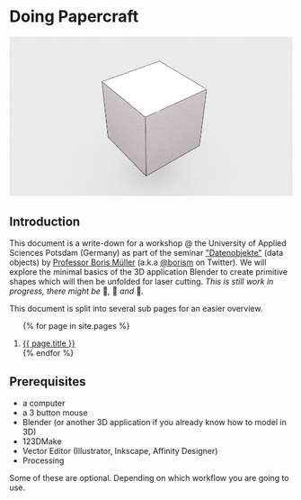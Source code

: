 Doing Papercraft
================

![images/unfold.gif](images/unfold.gif)  

## Introduction  

This document is a write-down for a workshop @ the University of Applied Sciences Potsdam (Germany) as part of the seminar ["Datenobjekte"](https://incom.org/workspace/6569) (data objects) by [Professor Boris Müller](https://incom.org/profil/99) (a.k.a [@borism](https://twitter.com/borism) on Twitter). We will explore the minimal basics of the 3D application Blender to create primitive shapes which will then be unfolded for laser cutting. _This is still work in progress, there might be_ 🐛_,_ 🐉 _and_ 👾_._  

This document is split into several sub pages for an easier overview.  

<ol>
    
{% for page in site.pages %}
<li>
<a href="{{ page.url}}">{{ page.title }}</a>
</li>
{% endfor %}
</ol>


## Prerequisites  

- a computer
- a 3 button mouse
- Blender (or another 3D application if you already know how to model in 3D)
- 123DMake 
- Vector Editor (Illustrator, Inkscape, Affinity Designer)  
- Processing  

Some of these are optional. Depending on which workflow you are going to use.  
